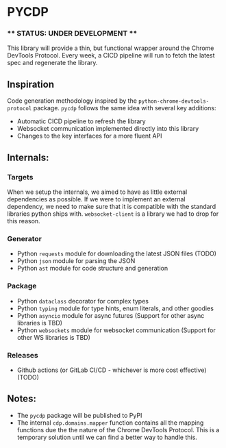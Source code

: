 # PYCDP

### ** STATUS: UNDER DEVELOPMENT **

This library will provide a thin, but functional wrapper around the Chrome DevTools Protocol.
Every week, a CICD pipeline will run to fetch the latest spec and regenerate the library.

## Inspiration

Code generation methodology inspired by the `python-chrome-devtools-protocol` package.
`pycdp` follows the same idea with several key additions:

- Automatic CICD pipeline to refresh the library
- Websocket communication implemented directly into this library
- Changes to the key interfaces for a more fluent API

## Internals:

### Targets

When we setup the internals, we aimed to have as little external dependencies as possible.
If we were to implement an external dependency, we need to make sure that it is compatible with
the standard libraries python ships with. `websocket-client` is a library we had to drop for
this reason.


### Generator

- Python `requests` module for downloading the latest JSON files (TODO)
- Python `json` module for parsing the JSON
- Python `ast` module for code structure and generation

### Package

- Python `dataclass` decorator for complex types
- Python `typing` module for type hints, enum literals, and other goodies
- Python `asyncio` module for async futures (Support for other async libraries is TBD)
- Python `websockets` module for websocket communication (Support for other WS libraries is TBD)

### Releases

- Github actions (or GitLab CI/CD - whichever is more cost effective) (TODO)

## Notes:

- The `pycdp` package will be published to PyPI
- The internal `cdp.domains.mapper` function contains all the mapping functions due the the nature of the
  Chrome DevTools Protocol. This is a temporary solution until we can find a better way to handle this.